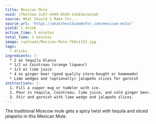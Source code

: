 ```yaml
---
title: Mexican Mule
uuid: cfbe72aa-3c07-4449-bb58-14a81ecee1ab
source: What Should I Make For...
source_url: 'https://whatshouldimakefor.com/mexican-mule/'
yield: 1 drink
active_time: 5 minutes
total_time: 5 minutes
image: /uploads/Mexican-Mule-768x1152.jpg
tags:
  - drinks
ingredients: |-
  * 2 oz tequila blanco
  * 1/2 oz Cointreau (orange liqueur)
  * 1/2 oz lime juice
  * 4 oz ginger beer (good quality store-bought or homemade)
  * Lime wedges and (optionally) jalapeño slices for garnish
instructions: |-
  1. Fill a copper mug or tumbler with ice. 
  2. Pour in tequila, Cointreau, lime juice, and cold ginger beer. 
  3. Stir and garnish with lime wedge and jalapeño slices.
---
```

The traditional Moscow mule gets a spicy twist with tequila and sliced jalapeño in this Mexican Mule.
